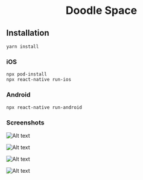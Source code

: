 <h1 align="center">
    Doodle Space
</h1>

## Installation

```
yarn install
```

### iOS

```
npx pod-install
npx react-native run-ios
```

### Android

```
npx react-native run-android
```

### Screenshots

![Alt text](https://github.com/joypatel04/toddledraw/blob/master/screenshots/iOS-1.gif 'iOS 1')

![Alt text](https://github.com/joypatel04/toddledraw/blob/master/screenshots/iOS-2.gif 'iOS 2')

![Alt text](https://github.com/joypatel04/toddledraw/blob/master/screenshots/iOS-3.gif 'iOS 3')

![Alt text](https://github.com/joypatel04/toddledraw/blob/master/screenshots/iOS-3.gif 'iOS 4')
